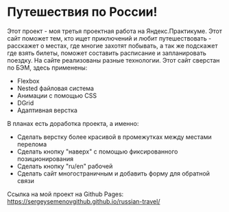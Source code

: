 # **Путешествия по России!** 

Этот проект - моя третья проектная работа на Яндекс.Практикуме. Этот сайт поможет 
тем, кто ищет приключений и любит путешествовать - расскажет о местах, где многие захотят побывать, 
а так же подскажет где взять билеты, поможет составить расписание и запланировать поездку. 
На сайте реализованы разные технологии. Этот сайт сверстан по БЭМ, здесь применены: 
* Flexbox 
* Nested файловая система 
* Анимации с помощью CSS 
* DGrid
* Адаптивная верстка

В планах есть доработка проекта, а именно: 
* Сделать верстку более красивой в промежутках между местами перелома 
* Сделать кнопку "наверх" с помощью фиксированного позиционирования 
* Сделать кнопку "ru/en" рабочей 
* Сделать сайт многостраничным и добавить форму для обратной связи 

Ссылка на мой проект на Github Pages: https://sergeysemenovgithub.github.io/russian-travel/ 
